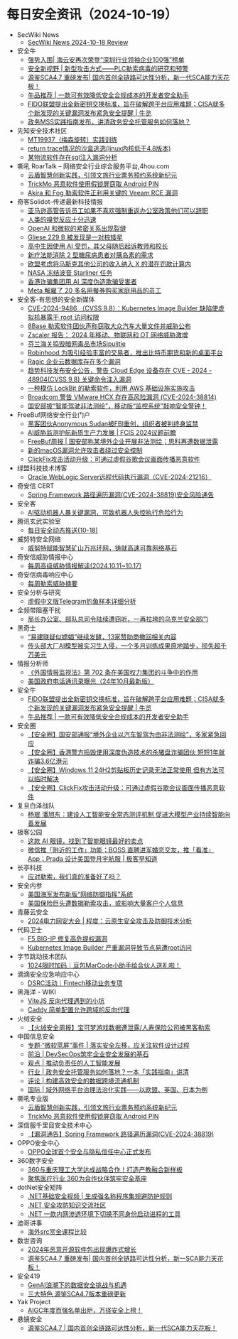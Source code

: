 # 每日安全资讯（2024-10-19）

- SecWiki News
  - [SecWiki News 2024-10-18 Review](http://www.sec-wiki.com/?2024-10-18)
- 安全牛
  - [强势入围| 海云安再次荣登“深圳行业领袖企业100强”榜单](https://www.aqniu.com/vendor/106729.html)
  - [安全新视野 | 新型攻击方式——PLC勒索病毒的研究和预警](https://www.aqniu.com/vendor/106714.html)
  - [源鉴SCA4.7 重磅发布| 国内首创全链路可达性分析，新一代SCA能力天花板！](https://www.aqniu.com/vendor/106704.html)
  - [牛品推荐 | 一款可有效降低安全合规成本的开发者安全助手](https://www.aqniu.com/vendor/106696.html)
  - [FIDO联盟提出全新密钥交换标准，旨在破解跨平台应用难题；CISA就多个新发现的关键漏洞发布紧急安全提醒 | 牛­览](https://www.aqniu.com/vendor/106695.html)
  - [政务MSS实践指南发布，讲清政务安全托管服务如何落地？](https://www.aqniu.com/vendor/106693.html)
- 先知安全技术社区
  - [MT19937（梅森旋转）实践训练](https://xz.aliyun.com/t/15890)
  - [return trace情况的沙盒逃逸(linux内核低于4.8版本)](https://xz.aliyun.com/t/15889)
  - [某物流软件存在sql注入漏洞分析](https://xz.aliyun.com/t/15888)
- 嘶吼 RoarTalk – 网络安全行业综合服务平台,4hou.com
  - [云盾智慧创新实践，引领文旅行业票务预约系统新纪元](https://www.4hou.com/posts/OGEG)
  - [TrickMo 恶意软件使用假锁屏窃取 Android PIN](https://www.4hou.com/posts/xyVn)
  - [Akira 和 Fog 勒索软件正利用关键的 Veeam RCE 漏洞](https://www.4hou.com/posts/nlzD)
- 奇客Solidot–传递最新科技情报
  - [亚马逊高管告诉员工如果不喜欢强制重返办公室政策他们可以辞职](https://www.solidot.org/story?sid=79534)
  - [人类的嗅觉反应十分迅速](https://www.solidot.org/story?sid=79533)
  - [OpenAI 和微软的紧密关系出现裂缝](https://www.solidot.org/story?sid=79532)
  - [Gliese 229 B 被发现是一对棕矮星](https://www.solidot.org/story?sid=79531)
  - [高中生因使用 AI 受罚，其父母随后起诉教师和校长](https://www.solidot.org/story?sid=79530)
  - [新疗法能消除 2 型糖尿病患者对胰岛素的需求](https://www.solidot.org/story?sid=79529)
  - [欧盟考虑将马斯克其他公司的收入纳入 X 的潜在罚款计算内](https://www.solidot.org/story?sid=79528)
  - [NASA 冻结波音 Starliner 任务](https://www.solidot.org/story?sid=79527)
  - [香港诈骗集团用 AI 深度伪造欺骗受害者](https://www.solidot.org/story?sid=79526)
  - [Meta 解雇了 20 多名用餐券购买家庭用品的员工](https://www.solidot.org/story?sid=79525)
- 安全客-有思想的安全新媒体
  - [CVE-2024-9486 （CVSS 9.8）：Kubernetes Image Builder 缺陷使虚拟机暴露于 root 访问权限](https://www.anquanke.com/post/id/301057)
  - [8Base 勒索软件团伙声称窃取大众汽车大量文件并威胁公布](https://www.anquanke.com/post/id/301054)
  - [Zscaler 报告： 2024 年移动、物联网和 OT 网络威胁激增](https://www.anquanke.com/post/id/301050)
  - [芬兰海关捣毁暗网毒品市场Sipulitie](https://www.anquanke.com/post/id/301047)
  - [Robinhood 为吸引经验丰富的交易者，推出比特币期货和新的桌面平台](https://www.anquanke.com/post/id/301044)
  - [Ragic 企业云数据库存在多个漏洞](https://www.anquanke.com/post/id/301041)
  - [趋势科技发布安全公告，警告 Cloud Edge 设备存在 CVE - 2024 - 48904(CVSS 9.8) 关键命令注入漏洞](https://www.anquanke.com/post/id/301038)
  - [一种模仿 LockBit 的勒索软件，利用 AWS 基础设施实施攻击](https://www.anquanke.com/post/id/301033)
  - [Broadcom 警告 VMware HCX 存在高风险漏洞 (CVE-2024-38814)](https://www.anquanke.com/post/id/301029)
  - [国安部披“智能驾驶非法测绘”，移动版“监控系统”敲响安全警钟！](https://www.anquanke.com/post/id/301024)
- FreeBuf网络安全行业门户
  - [黑客团伙Anonymous Sudan被FBI重创，组织者被判终身监禁](https://www.freebuf.com/news/413218.html)
  - [AI威胁监测护航新质生产力发展 | FCIS 2024议题前瞻](https://www.freebuf.com/fevents/413212.html)
  - [FreeBuf周报 | 国安部称某境外企业开展非法测绘；思科再遭数据泄露](https://www.freebuf.com/news/413197.html)
  - [新的macOS漏洞允许攻击者绕过安全控制](https://www.freebuf.com/news/413157.html)
  - [ClickFix攻击活动升级：可通过虚假谷歌会议画面传播恶意软件](https://www.freebuf.com/news/413123.html)
- 绿盟科技技术博客
  - [Oracle WebLogic Server远程代码执行漏洞（CVE-2024-21216）](https://blog.nsfocus.net/oracle-weblogic-servercve-2024-21216/)
- 奇安信 CERT
  - [Spring Framework 路径遍历漏洞(CVE-2024-38819)安全风险通告](https://mp.weixin.qq.com/s?__biz=MzU5NDgxODU1MQ==&mid=2247502299&idx=1&sn=069a958959ae15278139095c33508054&chksm=fe79ed43c90e6455a2fc9c729de185bf1defc9325a602adc4c8e65889bcf3917632f49bdf156&scene=58&subscene=0#rd)
- 安全客
  - [AI驱动机器人暴关键漏洞，可致机器人失控执行危险行为](https://mp.weixin.qq.com/s?__biz=MzA5ODA0NDE2MA==&mid=2649787055&idx=1&sn=5fbaf89659bf338d051cb13fa1bf9923&chksm=8893bac0bfe433d624ae16f6ea2aac5b4e7f989baf93d651e5c5725c4a3df924fd0e735b0fb4&scene=58&subscene=0#rd)
- 腾讯玄武实验室
  - [每日安全动态推送(10-18)](https://mp.weixin.qq.com/s?__biz=MzA5NDYyNDI0MA==&mid=2651959843&idx=1&sn=a089f8e4361a2fd079f84668bffdfe1d&chksm=8baed2bcbcd95baac8d80739283b94a20f5043463cbad740fffd0f82820e5fc782084a65b416&scene=58&subscene=0#rd)
- 威努特安全网络
  - [威努特赋能智慧矿山万兆环网，铸就高速可靠网络基石](https://mp.weixin.qq.com/s?__biz=MzAwNTgyODU3NQ==&mid=2651127625&idx=1&sn=246e5011db83661c5c8de1a30fae09b8&chksm=80e6e5f9b7916cef975c99996a11f02efbee25929e06c2b7bec3b443b03d5c7d1122426dfe00&scene=58&subscene=0#rd)
- 奇安信威胁情报中心
  - [每周高级威胁情报解读(2024.10.11~10.17)](https://mp.weixin.qq.com/s?__biz=MzI2MDc2MDA4OA==&mid=2247512825&idx=1&sn=1be3ff8880f4fdd22506cbfdf64a0e7d&chksm=ea66458edd11cc98ebe8a50ecd87e38662c85a2b0482c03b115dbca6c1d9b9c20c52d30dce29&scene=58&subscene=0#rd)
- 奇安信病毒响应中心
  - [每周勒索威胁摘要](https://mp.weixin.qq.com/s?__biz=MzI5Mzg5MDM3NQ==&mid=2247497195&idx=1&sn=2231cac92b02eb2a09c58a860e85ec9a&chksm=ec6985c3db1e0cd51b30a96682e376f6a6ac9d80fb36b682afc50337b7059ec1d49a8b7860cf&scene=58&subscene=0#rd)
- 安全分析与研究
  - [虚假中文版Telegram钓鱼样本详细分析](https://mp.weixin.qq.com/s?__biz=MzA4ODEyODA3MQ==&mid=2247489156&idx=1&sn=bcc5360565bfdcf676d223630677fe47&chksm=902fb9aca75830baab92b78ff6b6218c191f803ed05f07958398058e4a09a139249f03cbae27&scene=58&subscene=0#rd)
- 全频带阻塞干扰
  - [局长办公室、部队总司令陆续遭窃听，一再拉垮的乌克兰安全部门](https://mp.weixin.qq.com/s?__biz=MzIzMzE2OTQyNA==&mid=2648958069&idx=1&sn=addd66ab6cb6ea051af99c9d4370cbe1&chksm=f09ef30ac7e97a1ce38557a9918dc991a343b27b2c2889de0278c2ed29ee0d98d3c11380df62&scene=58&subscene=0#rd)
- 黑奇士
  - [“易建联疑似嫖娼”继续发酵，13家赞助商撤回相关内容](https://mp.weixin.qq.com/s?__biz=MzI5ODYwNTE4Nw==&mid=2247488580&idx=1&sn=dab82a9ac0b72a71f83c7e97c597d6e5&chksm=eca21ba8dbd592bed9e8389afd5a8487421de0981a5c6f0e1119174e625b6419b8b906738528&scene=58&subscene=0#rd)
  - [传头部大厂AI模型被实习生入侵，一个多月训练成果原地踏步，损失超千万美元](https://mp.weixin.qq.com/s?__biz=MzI5ODYwNTE4Nw==&mid=2247488580&idx=2&sn=805d5138717f4b7eb4f4a2ac2fc48835&chksm=eca21ba8dbd592bea89eb650f9a8fa63640422889ce29a04a0a5d18ff2db0c35dce0a6b97973&scene=58&subscene=0#rd)
- 情报分析师
  - [《外国情报监视法》第 702 条在美国权力集团的斗争中的作用](https://mp.weixin.qq.com/s?__biz=MzA3Mjc1MTkwOA==&mid=2650556180&idx=1&sn=20f8d3c64714c7105bdfabad8e455ace&chksm=8711695fb066e049ac51d80df140ca8c6b26a621888430c802dbb13b275a215f021070d092a2&scene=58&subscene=0#rd)
  - [美国政府电话通讯录曝光（24年10月最新版）](https://mp.weixin.qq.com/s?__biz=MzA3Mjc1MTkwOA==&mid=2650556180&idx=2&sn=3b082fbc5c7aee119d84f4f59e4bc38c&chksm=8711695fb066e049f5c97c3eb97d1bdd8d98ad7b771c93176be28128c451b2dac83a5fc8c98e&scene=58&subscene=0#rd)
- 安全牛
  - [FIDO联盟提出全新密钥交换标准，旨在破解跨平台应用难题；CISA就多个新发现的关键漏洞发布紧急安全提醒 | 牛­览](https://mp.weixin.qq.com/s?__biz=MjM5Njc3NjM4MA==&mid=2651132716&idx=1&sn=8d52a87f9d70ea0278b7e3c51b015fdf&chksm=bd15a3ff8a622ae934ab86db5bed30a0bdd4190e986bf72dfd45c8b6224c00afca5eeda00012&scene=58&subscene=0#rd)
  - [牛品推荐 | 一款可有效降低安全合规成本的开发者安全助手](https://mp.weixin.qq.com/s?__biz=MjM5Njc3NjM4MA==&mid=2651132716&idx=2&sn=3ecd7d3115d9cf2103335aadcf383924&chksm=bd15a3ff8a622ae94f6fa3d90bcca74d36cf34188c804a2f56dcf998840bfd3b1c250b52df78&scene=58&subscene=0#rd)
- 安全圈
  - [【安全圈】国安部通报“境外企业以汽车智驾为由非法测绘”，多家紧急回应](https://mp.weixin.qq.com/s?__biz=MzIzMzE4NDU1OQ==&mid=2652065331&idx=1&sn=a4f1353e9141812401a53ff6d718fdc2&chksm=f36e6273c419eb65ed3f06c6f5c32f690c18bddc8f9e0d7d0c0daca5673347b259ffd2de8a6d&scene=58&subscene=0#rd)
  - [【安全圈】香港警方捣毁使用深度伪造技术的杀猪盘诈骗团伙 短短1年就诈骗3.6亿港元](https://mp.weixin.qq.com/s?__biz=MzIzMzE4NDU1OQ==&mid=2652065331&idx=2&sn=972c4848be9b8decc2eb79a136f668b7&chksm=f36e6273c419eb65a50cdb6619e04e99f338d3766526592918d99988cf6995ea68d20b6c3d41&scene=58&subscene=0#rd)
  - [【安全圈】Windows 11 24H2剪贴板历史记录无法正常使用 但有方法可以临时解决](https://mp.weixin.qq.com/s?__biz=MzIzMzE4NDU1OQ==&mid=2652065331&idx=3&sn=b1347862642950fd691835800661fa2b&chksm=f36e6273c419eb6501b6ef498d734836143bff084e25da364d07410fa621c965d3d276f7e909&scene=58&subscene=0#rd)
  - [【安全圈】ClickFix攻击活动升级：可通过虚假谷歌会议画面传播恶意软件](https://mp.weixin.qq.com/s?__biz=MzIzMzE4NDU1OQ==&mid=2652065331&idx=4&sn=6414a806fadec020403b1d8fb6884cad&chksm=f36e6273c419eb65c03a7d301d7d13b90da480fa7adc3b529188fa487109c88fdb4411f0b770&scene=58&subscene=0#rd)
- 复旦白泽战队
  - [杨珉 潘旭东：建设人工智能安全常态测评机制 促进大模型产业持续智能向善发展](https://mp.weixin.qq.com/s?__biz=MzU4NzUxOTI0OQ==&mid=2247490988&idx=1&sn=c7a66b3547386cb9d13e59a7570b308c&chksm=fdeb99d2ca9c10c45e1aff345ca0ceb2ff3bbc23b6ade8343fb7cae3dd1505d80b2e0fe73740&scene=58&subscene=0#rd)
- 极客公园
  - [这款 AI 眼镜，找到了智能眼镜最好的卖点](https://mp.weixin.qq.com/s?__biz=MTMwNDMwODQ0MQ==&mid=2653059660&idx=1&sn=2a18d4c85a318b5797011973b4c55445&chksm=7e5707fa49208eeccb04a6ad260fb94c0eddcc6820f163e655343630e9140704054634f848f2&scene=58&subscene=0#rd)
  - [微信推「附近的工作」功能；BOSS 直聘进军婚恋交友，推「看准」App；Prada 设计美国登月宇航服 | 极客早知道](https://mp.weixin.qq.com/s?__biz=MTMwNDMwODQ0MQ==&mid=2653059565&idx=1&sn=07d997d8b03c426c379e19767b87c306&chksm=7e57045b49208d4de494e7af1bf4cf42cdb1b28d56429f8c0399fa1546acc7815e493fd4b2d8&scene=58&subscene=0#rd)
- 长亭科技
  - [应对勒索，我们真的准备好了吗？](https://mp.weixin.qq.com/s?__biz=MzIwNDA2NDk5OQ==&mid=2651388364&idx=1&sn=b0f40c2ced0d9658b0ff50402b8e391a&chksm=8d398844ba4e0152a6ea2b53416c68207f6d085900129bc22f681007e2c5f64792c96691850e&scene=58&subscene=0#rd)
- 安全内参
  - [美国海军发布新版“网络防御指挥”系统](https://mp.weixin.qq.com/s?__biz=MzI4NDY2MDMwMw==&mid=2247512845&idx=1&sn=f7e7b666a89adaa170c7ea1d4e99fd9b&chksm=ebfaf42ddc8d7d3bdbbbc160ab86891b97e02d629c971fde8b44cfa1cb5188d3de351ea47cc7&scene=58&subscene=0#rd)
  - [美国保险巨头遭数据勒索攻击，或影响大量客户个人信息](https://mp.weixin.qq.com/s?__biz=MzI4NDY2MDMwMw==&mid=2247512845&idx=2&sn=3a3e058e7f633d0d2e06f4776ee993ba&chksm=ebfaf42ddc8d7d3bea9088d02c0d10a1199470b8e97916cc4cde537d2836ac58e2e19c6e00f0&scene=58&subscene=0#rd)
- 青藤云安全
  - [2024电力网安大会 | 程度：云原生安全攻击及防御技术分析](https://mp.weixin.qq.com/s?__biz=MzAwNDE4Mzc1NA==&mid=2650849586&idx=1&sn=298cded8d076cc052f39f1c09b124e91&chksm=80dba297b7ac2b81be6932771a2738ec0900ee2ea07e1960b45061987306d9ef3c7c97cdebb9&scene=58&subscene=0#rd)
- 代码卫士
  - [F5 BIG-IP 修复高危提权漏洞](https://mp.weixin.qq.com/s?__biz=MzI2NTg4OTc5Nw==&mid=2247521146&idx=1&sn=9082baa037a6e59fedb1cd685658ae1c&chksm=ea94a210dde32b06c309bdfeedbfb7bd2cf44ef71cdb29f41dc41e4af7102a5f3336ac6a51b3&scene=58&subscene=0#rd)
  - [Kubernetes Image Builder 严重漏洞导致节点易遭root访问](https://mp.weixin.qq.com/s?__biz=MzI2NTg4OTc5Nw==&mid=2247521146&idx=2&sn=671909f46dea5c8b54973aff9c570634&chksm=ea94a210dde32b06ee8de3eb6a5b2d7a1eac4ace624827b816fa13689f076425780451afa345&scene=58&subscene=0#rd)
- 字节跳动技术团队
  - [1024限时加码｜豆包MarCode小助手给合伙人送礼啦！](https://mp.weixin.qq.com/s?__biz=MzI1MzYzMjE0MQ==&mid=2247510889&idx=1&sn=14a4d0566579b84512e871b785af9fa6&chksm=e9d3608bdea4e99d900cfbfcc46ff35f6049a8d5b20594893533f4fe3ed39b155215b5356d4c&scene=58&subscene=0#rd)
- 滴滴安全应急响应中心
  - [DSRC活动｜Fintech移动业务专项](https://mp.weixin.qq.com/s?__biz=MzA3Mzk1MDk1NA==&mid=2651908414&idx=1&sn=abaced02b020d679d916a606ac72ea12&chksm=84e37abbb394f3ade662d74b9b6b059e8ac4af2f3fde42206c3e2278cf6759de88f4e8ce569d&scene=58&subscene=0#rd)
- 黑海洋 - WIKI
  - [ViteJS 反向代理遇到的小坑](https://www.upx8.com/4357)
  - [Caddy 简单配置允许跨域的反向代理](https://www.upx8.com/4356)
- 火绒安全
  - [【火绒安全周报】宝可梦游戏数据遭泄露/人寿保险公司被黑客勒索](https://mp.weixin.qq.com/s?__biz=MzI3NjYzMDM1Mg==&mid=2247520166&idx=1&sn=42d00a3bda03379e5b1f0e1cfc9a8b6d&chksm=eb705199dc07d88f58a3d90ec401b9f4d39e08289a27d01426bfe238df28466078477c7b3903&scene=58&subscene=0#rd)
- 中国信息安全
  - [专题·“微软蓝屏”事件 | 落实安全左移，应关注软件设计过程](https://mp.weixin.qq.com/s?__biz=MzA5MzE5MDAzOA==&mid=2664227721&idx=1&sn=3836a709d1c324873b8bd24d2f66f6a3&chksm=8b59e170bc2e68660458b7d70f34f5f5eb12f6e7260b52978954b4da8bb9f4c1bf786dc24e1b&scene=58&subscene=0#rd)
  - [前沿 | DevSecOps筑牢企业安全发展的基石](https://mp.weixin.qq.com/s?__biz=MzA5MzE5MDAzOA==&mid=2664227721&idx=2&sn=853bfde7c4f43dd46a290bf6befe9ebc&chksm=8b59e170bc2e6866ebe97fe9a5e400514febd501526514e26c8056997c9e18331eee6f54d2df&scene=58&subscene=0#rd)
  - [观点 | 推动负责任的人工智能发展](https://mp.weixin.qq.com/s?__biz=MzA5MzE5MDAzOA==&mid=2664227721&idx=3&sn=8e8c996bc96ed44536e818271502c032&chksm=8b59e170bc2e6866fd9e30156542ac1a029795c2fde7a4ac6f0e77bb6949adc0a04be41891a9&scene=58&subscene=0#rd)
  - [行业 | 政务安全托管服务如何落地？一本「实践指南」讲清](https://mp.weixin.qq.com/s?__biz=MzA5MzE5MDAzOA==&mid=2664227721&idx=4&sn=28872e9c233689c531e2d75347f82321&chksm=8b59e170bc2e68669316164f8eaae6411527211188e241bde9e45048df7f6d83e56418f37ee1&scene=58&subscene=0#rd)
  - [评论 | 构建高效安全的数据跨境流通机制](https://mp.weixin.qq.com/s?__biz=MzA5MzE5MDAzOA==&mid=2664227721&idx=5&sn=d45a25c993a6893f73b554712d9a6ec4&chksm=8b59e170bc2e6866b85f603b6d09db1c4e7ebfef3db452147ee8e9b4e7581901f61475dbc356&scene=58&subscene=0#rd)
  - [国际 | 域外网络平台治理法治化实践——以欧盟、英国、日本为例](https://mp.weixin.qq.com/s?__biz=MzA5MzE5MDAzOA==&mid=2664227721&idx=6&sn=0be8f0a644bda5d34e8ecc49a9af9b8f&chksm=8b59e170bc2e68665b8c2086e9cf0278366e783f31d5979e6755b1279c4890022020701ee27e&scene=58&subscene=0#rd)
- 嘶吼专业版
  - [云盾智慧创新实践，引领文旅行业票务预约系统新纪元](https://mp.weixin.qq.com/s?__biz=MzI0MDY1MDU4MQ==&mid=2247578536&idx=1&sn=2f973c7bc5f603c37c4219f5ef1662ed&chksm=e9146392de63ea84a3028b433a11634f6a4fa40d7b50aaca7b5e53c4a9e8dccdb46353cbd222&scene=58&subscene=0#rd)
  - [TrickMo 恶意软件使用假锁屏窃取 Android PIN](https://mp.weixin.qq.com/s?__biz=MzI0MDY1MDU4MQ==&mid=2247578536&idx=2&sn=34aa6e9a59ffeffecc24eaebaf012c30&chksm=e9146392de63ea84ee5b27e19f88294024c5ba0a52c891d16a6f5ce430cc8b53f865d486c95c&scene=58&subscene=0#rd)
- 深信服千里目安全技术中心
  - [【漏洞通告】Spring Framework 路径遍历漏洞(CVE-2024-38819)](https://mp.weixin.qq.com/s?__biz=Mzg2NjgzNjA5NQ==&mid=2247523756&idx=1&sn=25bc11e88e2e6316cb3d20ecd0352283&chksm=ce4616bcf9319faaea917287193ae0665c6c74641b9b5e3fd5fca82afd04d9f633a4dcb3320e&scene=58&subscene=0#rd)
- OPPO安全中心
  - [OPPO全球首个安全与隐私信任中心正式发布](https://mp.weixin.qq.com/s?__biz=MzUyNzc4Mzk3MQ==&mid=2247493857&idx=1&sn=a2e937fa011c1a955089e996a137f590&chksm=fa78e9adcd0f60bb7b47a7ab0c08a506e4eb728b221a3f4a4b359c901f07a0d0eab9bb20c885&scene=58&subscene=0#rd)
- 360数字安全
  - [360与重庆理工大学达成战略合作！打造产教融合新样板](https://mp.weixin.qq.com/s?__biz=MzA4MTg0MDQ4Nw==&mid=2247576065&idx=1&sn=bb528593ec400f4f498d30edf05a636f&chksm=9f8d3a09a8fab31f93fb01f5a2a5e343d1e809333d20ecaa65ea9ae1ac0ce5b4d8bf258e9e9c&scene=58&subscene=0#rd)
  - [聚焦医疗行业 360为合作伙伴筑牢安全基座](https://mp.weixin.qq.com/s?__biz=MzA4MTg0MDQ4Nw==&mid=2247576065&idx=2&sn=8e5f092e8f2815350d9aa1734c6eb4d6&chksm=9f8d3a09a8fab31f6dae310e01a8c51796b69e948f8e327bc43b101e0326171b3b120b6c75b4&scene=58&subscene=0#rd)
- dotNet安全矩阵
  - [.NET基础安全视频 | 生成强名称程序集规避防护规则](https://mp.weixin.qq.com/s?__biz=MzUyOTc3NTQ5MA==&mid=2247496071&idx=1&sn=671bdd31cea9a8acd3761aefbb0434c4&chksm=fa595f6acd2ed67c33b35dbdf7600148869ffd025087abaf839d70e2c16c4ce39eea3f03f445&scene=58&subscene=0#rd)
  - [.NET 安全攻防知识交流社区](https://mp.weixin.qq.com/s?__biz=MzUyOTc3NTQ5MA==&mid=2247496071&idx=2&sn=c74a08017b63c34468f9bd5589314043&chksm=fa595f6acd2ed67c443c3800d8f29bf3252376c43ea2d72395cf87993b30354a9dbdcf697ec0&scene=58&subscene=0#rd)
  - [.NET 一款内网渗透环境下切换不同身份启动进程的工具](https://mp.weixin.qq.com/s?__biz=MzUyOTc3NTQ5MA==&mid=2247496071&idx=3&sn=219b08b40cb36c10269661e2f089d269&chksm=fa595f6acd2ed67ceeca2235f5b1796e45689dff604107b5d2c163dc209933ec275ba39f77ae&scene=58&subscene=0#rd)
- 迪哥讲事
  - [海外src赏金课程比较](https://mp.weixin.qq.com/s?__biz=MzIzMTIzNTM0MA==&mid=2247496169&idx=1&sn=338687b7904279dc768c6707e224c0d6&chksm=e8a5fb8adfd2729c093162017b0d638dbaf29087650509e433f09c4e3fd50c7b8a7c984a076e&scene=58&subscene=0#rd)
- 数世咨询
  - [2024年恶意开源软件包出现爆炸式增长](https://mp.weixin.qq.com/s?__biz=MzkxNzA3MTgyNg==&mid=2247520622&idx=1&sn=c01021e6bbca2b5e521005d0e59bc626&chksm=c144e3d3f6336ac576973ee4dc020e4f5d7ae22b88300f9f065691ec8ce055bb311dbe47103f&scene=58&subscene=0#rd)
  - [源鉴SCA4.7 重磅发布| 国内首创全链路可达性分析，新一SCA能力天花板！](https://mp.weixin.qq.com/s?__biz=MzkxNzA3MTgyNg==&mid=2247520622&idx=2&sn=ce8d33ce6c886bd651c76f68e3be6eff&chksm=c144e3d3f6336ac5ae0b8c3b2effb92c5635854fbfba982f124c5f4725151c44e14143d57c43&scene=58&subscene=0#rd)
- 安全419
  - [GenAI浪潮下的数据安全挑战与机遇](https://mp.weixin.qq.com/s?__biz=MzUyMDQ4OTkyMg==&mid=2247543268&idx=1&sn=9fee197aa22c830180782f6eee204a1b&chksm=f9ebf749ce9c7e5f27487a3feb0d72af4f1d6926a1acc18f08cfb78e134c226ed1ef8f16d415&scene=58&subscene=0#rd)
  - [三大特色 源鉴SCA4.7版本重磅更新](https://mp.weixin.qq.com/s?__biz=MzUyMDQ4OTkyMg==&mid=2247543268&idx=2&sn=b7efe8e035097d619ca0768f9aa07cec&chksm=f9ebf749ce9c7e5faec2d295e50d1e6d5d305dbd7790efcbf33a38d30e19c5966ce7bb84637d&scene=58&subscene=0#rd)
- Yak Project
  - [AIGC年度百强名单出炉，万径安全上榜！](https://mp.weixin.qq.com/s?__biz=Mzk0MTM4NzIxMQ==&mid=2247523348&idx=1&sn=2db62d2cffd9f45a2a6100257d337ce5&chksm=c2d1e0b0f5a669a6707af533ee8b4574c63734f3fce626df22615f59d0dacf4aea695b23b498&scene=58&subscene=0#rd)
- 悬镜安全
  - [源鉴SCA4.7 | 国内首创全链路可达性分析，新一代SCA能力天花板！](https://mp.weixin.qq.com/s?__biz=MzA3NzE2ODk1Mg==&mid=2647792084&idx=1&sn=422b19164775e700446f52986aeba7c1&chksm=87709183b0071895958c25ac47b2f7e68e9ad23c65ee5239c532d132acb052ac00adb50ea933&scene=58&subscene=0#rd)

